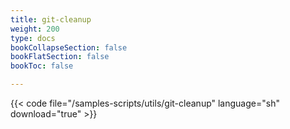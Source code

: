 ```yaml
---
title: git-cleanup
weight: 200
type: docs
bookCollapseSection: false
bookFlatSection: false
bookToc: false

---
```


{{< code file="/samples-scripts/utils/git-cleanup" language="sh" download="true" >}}
